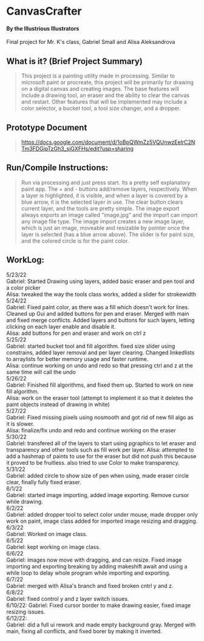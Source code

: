 # CanvasCrafter
#### By the Illustrious Illustrators

Final project for Mr. K's class, Gabriel Small and Alisa Aleksandrova

## What is it? (Brief Project Summary)

> This project is a painting utility made in processing. Similar to microsoft paint or procreate, this project will be primarily for drawing on a digital canvas and creating images. The base features will include a drawing tool, an eraser and the ability to clear the canvas and restart. Other features that will be implemented may include a color selector, a bucket tool, a tool size changer, and a dropper.


## Prototype Document

> https://docs.google.com/document/d/1oBpQWmZz5VQUnwzEelrC2NTm3FDGipTzGh3_sjGXFHs/edit?usp=sharing
## Run/Compile Instructions:
> Run via processing and just press start. Its a pretty self explanatory paint app. The + and - buttons add/remove layers, respectively. When a layer is highlighted, it is visible, and when a layer is covered by a blue arrow, it is the selected layer in use. The clear button clears current layer, and the tools are pretty simple. The image export always exports an image called "image.jpg" and the import can import any image file type. The image import creates a new image layer, which is just an image, moveable and resizable by pointer once the layer is selected (has a blue arrow above). The slider is for paint size, and the colored circle is for the paint color. 
## WorkLog:

5/23/22  
Gabriel: Started Drawing using layers, added basic eraser and pen tool and a color picker    
Alisa: tweaked the way the tools class works, added a slider for strokewidth  
5/24/22  
Gabriel: Fixed paint color, as there was a fill which doesn't work for lines. Cleaned up Gui and added buttons for pen and eraser. Merged with main and fixed merge conflicts. Added layers and buttons for such layers, letting clicking on each layer enable and disable it.  
Alisa: add buttons for pen and eraser and work on ctrl z  
5/25/22  
Gabriel: started bucket tool and fill algorithm. fixed size slider using constrains, added layer removal and per layer clearing. Changed linkedlists to arraylists for better memory usage and faster runtime.  
Alisa: continue working on undo and redo so that pressing ctrl and z at the same time will call the undo  
5/26/22  
Gabriel: Finished fill algorithms, and fixed them up. Started to work on new fill algorithm.  
Alisa: work on the eraser tool (attempt to implement it so that it deletes the paint objects instead of drawing in white)  
5/27/22  
Gabriel: Fixed missing pixels using nosmooth and got rid of new fill algo as it is slower.  
Alisa: finalize/fix undo and redo and continue working on the eraser  
5/30/22  
Gabriel: transfered all of the layers to start using pgraphics to let eraser and transparency and other tools such as fill work per layer.
Alisa: attempted to add a hashmap of paints to use for the eraser but did not push this because it proved to be fruitless. also tried to use Color to make transparency.  
5/31/22  
Gabriel: added circle to show size of pen when using, made eraser circle clear, finally fully fixed eraser.  
6/1/22  
Gabriel: started image importing, added image exporting. Remove cursor while drawing.  
6/2/22  
Gabriel: added dropper tool to select color under mouse, made dropper only work on paint, image class added for imported image resizing and dragging.  
6/3/22  
Gabriel: Worked on image class.  
6/5/22  
Gabriel: kept working on image class.  
6/6/22  
Gabriel: images now move with dragging, and can resize. Fixed image importing and exporting breaking by adding makeshift await and using a while loop to delay whole program while importing and exporting.  
6/7/22  
Gabriel: merged with Alisa's branch and fixed broken cntrl y and z.   
6/8/22  
Gabriel: fixed control y and z layer switch issues.  
6/10/22:
Gabriel: Fixed cursor border to make drawing easier, fixed image resizing issues.   
6/12/22:  
Gabriel: did a full ui rework and made empty background gray. Merged with main, fixing all conflicts, and fixed borer by making it inverted.  
